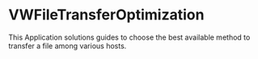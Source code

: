 # VWFileTransferOptimization
This Application solutions guides to choose the best available method to transfer a file among various hosts.

